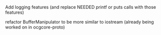Add logging features (and replace NEEDED printf or puts calls with those features)

refactor BufferManipulator to be more similar to iostream (already being worked on in ocgcore-proto)
